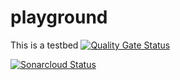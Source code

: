 # playground

This is a testbed
[![Quality Gate Status](https://sonarqube.platform-services.services-platdev.x.gcpnp.anz/api/project_badges/measure?project=ghboceanblue%3Aradio-field&metric=alert_status)](https://sonarqube.platform-services.services-platdev.x.gcpnp.anz/dashboard?id=ghboceanblue%3Aradio-field)

[![Sonarcloud Status](https://sonarcloud.io/api/project_badges/measure?project=com.lapots.breed.judge:judge-rule-engine&metric=alert_status)](https://sonarcloud.io/dashboard?id=com.lapots.breed.judge:judge-rule-engine)
